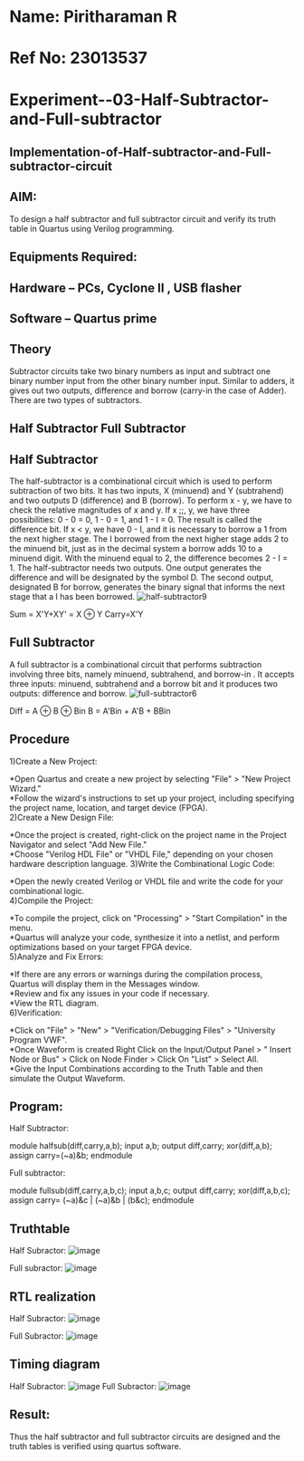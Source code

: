 # Name: Piritharaman R
# Ref No: 23013537


# Experiment--03-Half-Subtractor-and-Full-subtractor
## Implementation-of-Half-subtractor-and-Full-subtractor-circuit
## AIM:
To design a half subtractor and full subtractor circuit and verify its truth table in Quartus using Verilog programming.

## Equipments Required:
## Hardware – PCs, Cyclone II , USB flasher
## Software – Quartus prime
## Theory
Subtractor circuits take two binary numbers as input and subtract one binary number input from the other binary number input. Similar to adders, it gives out two outputs, difference and borrow (carry-in the case of Adder). There are two types of subtractors.

## Half Subtractor Full Subtractor
## Half Subtractor
The half-subtractor is a combinational circuit which is used to perform subtraction of two bits. It has two inputs, X (minuend) and Y (subtrahend) and two outputs D (difference) and B (borrow). To perform x - y, we have to check the relative magnitudes of x and y. If x ;;, y, we have three possibilities: 0 - 0 = 0, 1 - 0 = 1, and 1 - I = 0. The result is called the difference bit. If x < y, we have 0 - I, and it is necessary to borrow a 1 from the next higher stage. The I borrowed from the next higher stage adds 2 to the minuend bit, just as in the decimal system a borrow adds 10 to a minuend digit. With the minuend equal to 2, the difference becomes 2 - I = 1. The half-subtractor needs two outputs. One output generates the difference and will be designated by the symbol D. The second output, designated B for borrow, generates the binary signal that informs the next stage that a I has been borrowed.
![half-subtractor9](https://user-images.githubusercontent.com/36288975/166112538-58c3bc7c-ee5d-4e6a-ac8d-8e8328efe27a.png)


Sum = X'Y+XY' = X ⊕ Y
Carry=X'Y

## Full Subtractor
A full subtractor is a combinational circuit that performs subtraction involving three bits, namely minuend, subtrahend, and borrow-in . It accepts three inputs: minuend, subtrahend and a borrow bit and it produces two outputs: difference and borrow. 
![full-subtractor6](https://user-images.githubusercontent.com/36288975/166112541-24c68359-3de8-4674-ae22-8272ffc385ed.png)


Diff = A ⊕ B ⊕ Bin B = A'Bin + A'B + BBin

## Procedure
1)Create a New Project:

*Open Quartus and create a new project by selecting "File" > "New Project Wizard."<br>
*Follow the wizard's instructions to set up your project, including specifying the project name, location, and target device (FPGA).<br>
2)Create a New Design File:

*Once the project is created, right-click on the project name in the Project Navigator and select "Add New File."<br>
*Choose "Verilog HDL File" or "VHDL File," depending on your chosen hardware description language.
3)Write the Combinational Logic Code:

*Open the newly created Verilog or VHDL file and write the code for your combinational logic.<br>
4)Compile the Project:

*To compile the project, click on "Processing" > "Start Compilation" in the menu.<br>
*Quartus will analyze your code, synthesize it into a netlist, and perform optimizations based on your target FPGA device.<br>
5)Analyze and Fix Errors:

*If there are any errors or warnings during the compilation process, Quartus will display them in the Messages window.<br>
*Review and fix any issues in your code if necessary.<br>
*View the RTL diagram.<br>
6)Verification:

*Click on "File" > "New" > "Verification/Debugging Files" > "University Program VWF".<br>
*Once Waveform is created Right Click on the Input/Output Panel > " Insert Node or Bus" > Click on Node Finder > Click On "List" > Select All.<br>
*Give the Input Combinations according to the Truth Table and then simulate the Output Waveform.<br>


## Program:
Half Subtractor:

module halfsub(diff,carry,a,b);
input a,b;
output diff,carry;
xor(diff,a,b);
assign carry=(~a)&b;
endmodule

Full subtractor:

module fullsub(diff,carry,a,b,c);
input a,b,c;
output diff,carry;
xor(diff,a,b,c);
assign carry= (~a)&c | (~a)&b | (b&c);
endmodule

## Truthtable
Half Subractor:
![image](https://github.com/ramanpiritha/Experiment--03-Half-Subtractor-and-Full-subtractor/assets/147084116/849cd880-52d6-4524-8a07-89e889e913b1)

Full subractor:
![image](https://github.com/ramanpiritha/Experiment--03-Half-Subtractor-and-Full-subtractor/assets/147084116/41b6ee34-a091-4717-91d5-568ce0fd8202)


##  RTL realization
Half Subractor:
![image](https://github.com/ramanpiritha/Experiment--03-Half-Subtractor-and-Full-subtractor/assets/147084116/2940f32e-ea00-4310-9c91-c322fe2c693c)

Full Subractor:
![image](https://github.com/ramanpiritha/Experiment--03-Half-Subtractor-and-Full-subtractor/assets/147084116/e66c55c5-2d15-4b31-b0d8-3cf73f285f9f)

## Timing diagram 
Half Subractor:
![image](https://github.com/ramanpiritha/Experiment--03-Half-Subtractor-and-Full-subtractor/assets/147084116/ab2846f9-1a27-4a18-a308-954b1e0acbf3)
Full Subractor:
![image](https://github.com/ramanpiritha/Experiment--03-Half-Subtractor-and-Full-subtractor/assets/147084116/165b83ad-5d40-4b00-92c9-1b6fd54aad90)


## Result:
Thus the half subtractor and full subtractor circuits are designed and the truth tables is verified using quartus software.
